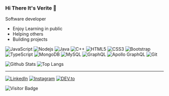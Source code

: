 ### Hi There It's Verite 👋

Software developer 

  - Enjoy Learning in public
  - Helping others
  - Building projects


![JavaScript](https://img.shields.io/badge/-JavaScript-black?style=flat-square&logo=javascript)
![Nodejs](https://img.shields.io/badge/-Nodejs-black?style=flat-square&logo=Node.js)
![Java](https://img.shields.io/badge/-java-E34A86?style=flat-square&logo=java)
![C++](https://img.shields.io/badge/-C++-00599C?style=flat-square&logo=c)
![HTML5](https://img.shields.io/badge/-HTML5-E34F26?style=flat-square&logo=html5&logoColor=white)
![CSS3](https://img.shields.io/badge/-CSS3-1572B6?style=flat-square&logo=css3)
![Bootstrap](https://img.shields.io/badge/-Bootstrap-563D7C?style=flat-square&logo=bootstrap)
![TypeScript](https://img.shields.io/badge/-TypeScript-007ACC?style=flat-square&logo=typescript)
![MongoDB](https://img.shields.io/badge/-MongoDB-black?style=flat-square&logo=mongodb)
![MySQL](https://img.shields.io/badge/-MySQL-black?style=flat-square&logo=mysql)
![GraphQL](https://img.shields.io/badge/-GraphQL-E10098?style=flat-square&logo=graphql)
![Apollo GraphQL](https://img.shields.io/badge/-Apollo%20GraphQL-311C87?style=flat-square&logo=apollo-graphql)
![Git](https://img.shields.io/badge/-Git-black?style=flat-square&logo=git)


![Github Stats](https://github-readme-stats.vercel.app/api?username=makuzaverite&count_private=true&show_icons=true&include_all_commits=true)
![Top Langs](https://github-readme-stats.vercel.app/api/top-langs/?username=makuzaverite&hide=TeX&layout=compact)

<hr>

<a href="https://www.linkedin.com/in/makuza-mugabo-verite-99369a184/" target="_blank"><img src="https://img.shields.io/badge/LinkedIn-%230077B5.svg?&style=flat-square&logo=linkedin&logoColor=white" alt="LinkedIn"></a>
<a href="https://twitter.com/makuza_mugabo_v" target="_blank"><img src="https://img.shields.io/badge/Twitter-%23E4405F.svg?&style=flat-square&logo=instagram&logoColor=white" alt="Instagram"></a>
<a href="https://dev.to/mugaboverite" target="_blank"><img src="https://img.shields.io/badge/DEV-%230A0A0A.svg?&style=flat-square&logo=DEV.to&logoColor=white" alt="DEV.to"></a>


![Visitor Badge](https://visitor-badge.laobi.icu/badge?page_id=makuzaverite.makuzaverite)
